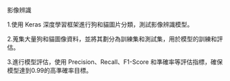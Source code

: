 影像辨識

1.使用 Keras 深度學習框架進行狗和貓圖片分類，測試影像辨識模型。

2.蒐集大量狗和貓圖像資料，並將其劃分為訓練集和測試集，用於模型的訓練和評估。

3.進行模型評估，使用 Precision、Recall、F1-Score 和準確率等評估指標，確保模型達到0.99的高準確率目標。
